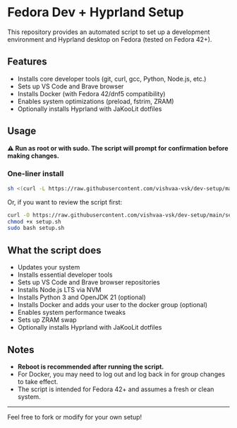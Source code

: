 # Fedora Dev + Hyprland Setup

This repository provides an automated script to set up a development environment and Hyprland desktop on Fedora (tested on Fedora 42+).

## Features

- Installs core developer tools (git, curl, gcc, Python, Node.js, etc.)
- Sets up VS Code and Brave browser
- Installs Docker (with Fedora 42/dnf5 compatibility)
- Enables system optimizations (preload, fstrim, ZRAM)
- Optionally installs Hyprland with JaKooLit dotfiles

## Usage

**⚠️ Run as root or with sudo. The script will prompt for confirmation before making changes.**

### One-liner install

```bash
sh <(curl -L https://raw.githubusercontent.com/vishvaa-vsk/dev-setup/main/setup.sh)
```

Or, if you want to review the script first:

```bash
curl -O https://raw.githubusercontent.com/vishvaa-vsk/dev-setup/main/setup.sh
chmod +x setup.sh
sudo bash setup.sh
```

## What the script does

- Updates your system
- Installs essential developer tools
- Sets up VS Code and Brave browser repositories
- Installs Node.js LTS via NVM
- Installs Python 3 and OpenJDK 21 (optional)
- Installs Docker and adds your user to the docker group (optional)
- Enables system performance tweaks
- Sets up ZRAM swap
- Optionally installs Hyprland with JaKooLit dotfiles

## Notes

- **Reboot is recommended after running the script.**
- For Docker, you may need to log out and log back in for group changes to take effect.
- The script is intended for Fedora 42+ and assumes a fresh or clean system.

---

Feel free to fork or modify for your own setup!
